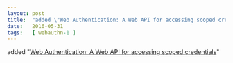```yaml
---
layout: post
title:  "added \"Web Authentication: A Web API for accessing scoped credentials\""
date:   2016-05-31
tags:   [ webauthn-1 ]
---
```


added "[Web Authentication: A Web API for accessing scoped credentials](/spec/webauthn-1)"

